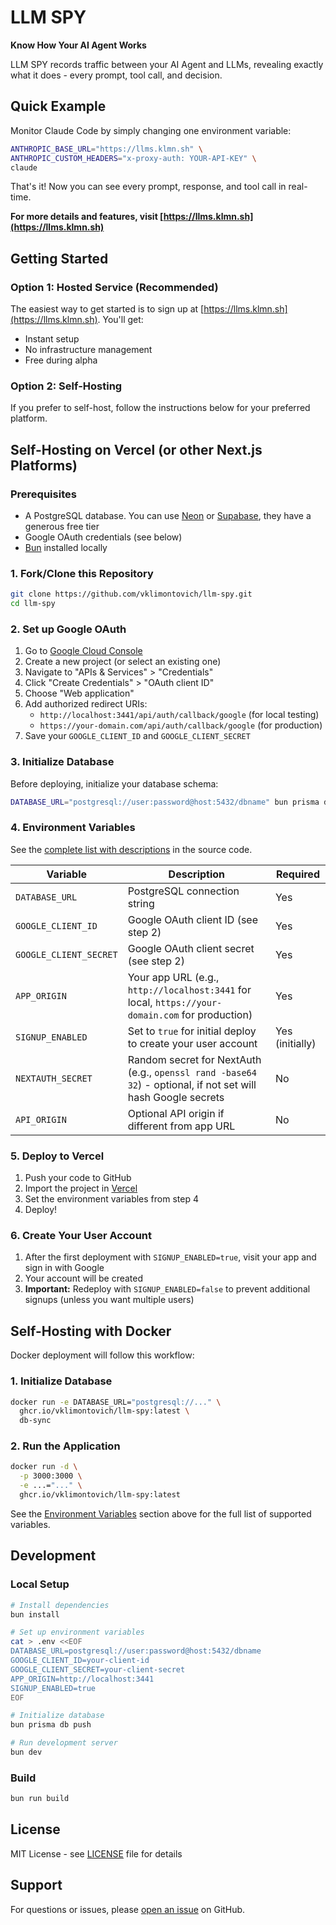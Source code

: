 # LLM SPY

**Know How Your AI Agent Works**

LLM SPY records traffic between your AI Agent and LLMs, revealing exactly what it does - every prompt, tool call, and decision.

## Quick Example

Monitor Claude Code by simply changing one environment variable:

```bash
ANTHROPIC_BASE_URL="https://llms.klmn.sh" \
ANTHROPIC_CUSTOM_HEADERS="x-proxy-auth: YOUR-API-KEY" \
claude
```

That's it! Now you can see every prompt, response, and tool call in real-time.

**For more details and features, visit [https://llms.klmn.sh](https://llms.klmn.sh)**

## Getting Started

### Option 1: Hosted Service (Recommended)

The easiest way to get started is to sign up at [https://llms.klmn.sh](https://llms.klmn.sh). You'll get:

- Instant setup
- No infrastructure management
- Free during alpha

### Option 2: Self-Hosting

If you prefer to self-host, follow the instructions below for your preferred platform.

## Self-Hosting on Vercel (or other Next.js Platforms)

### Prerequisites

- A PostgreSQL database. You can use [Neon](https://neon.tech/) or [Supabase](https://supabase.com/), they have a generous free tier
- Google OAuth credentials (see below)
- [Bun](https://bun.sh/) installed locally

### 1. Fork/Clone this Repository

```bash
git clone https://github.com/vklimontovich/llm-spy.git
cd llm-spy
```

### 2. Set up Google OAuth

1. Go to [Google Cloud Console](https://console.cloud.google.com/)
2. Create a new project (or select an existing one)
3. Navigate to "APIs & Services" > "Credentials"
4. Click "Create Credentials" > "OAuth client ID"
5. Choose "Web application"
6. Add authorized redirect URIs:
   - `http://localhost:3441/api/auth/callback/google` (for local testing)
   - `https://your-domain.com/api/auth/callback/google` (for production)
7. Save your `GOOGLE_CLIENT_ID` and `GOOGLE_CLIENT_SECRET`

### 3. Initialize Database

Before deploying, initialize your database schema:

```bash
DATABASE_URL="postgresql://user:password@host:5432/dbname" bun prisma db push
```

### 4. Environment Variables

See the [complete list with descriptions](src/lib/server-env.ts) in the source code.

| Variable               | Description                                                                                                  | Required        |
| ---------------------- | ------------------------------------------------------------------------------------------------------------ | --------------- |
| `DATABASE_URL`         | PostgreSQL connection string                                                                                 | Yes             |
| `GOOGLE_CLIENT_ID`     | Google OAuth client ID (see step 2)                                                                          | Yes             |
| `GOOGLE_CLIENT_SECRET` | Google OAuth client secret (see step 2)                                                                      | Yes             |
| `APP_ORIGIN`           | Your app URL (e.g., `http://localhost:3441` for local, `https://your-domain.com` for production)             | Yes             |
| `SIGNUP_ENABLED`       | Set to `true` for initial deploy to create your user account                                                 | Yes (initially) |
| `NEXTAUTH_SECRET`      | Random secret for NextAuth (e.g., `openssl rand -base64 32`) - optional, if not set will hash Google secrets | No              |
| `API_ORIGIN`           | Optional API origin if different from app URL                                                                | No              |

### 5. Deploy to Vercel

1. Push your code to GitHub
2. Import the project in [Vercel](https://vercel.com)
3. Set the environment variables from step 4
4. Deploy!

### 6. Create Your User Account

1. After the first deployment with `SIGNUP_ENABLED=true`, visit your app and sign in with Google
2. Your account will be created
3. **Important:** Redeploy with `SIGNUP_ENABLED=false` to prevent additional signups (unless you want multiple users)

## Self-Hosting with Docker

Docker deployment will follow this workflow:

### 1. Initialize Database

```bash
docker run -e DATABASE_URL="postgresql://..." \
  ghcr.io/vklimontovich/llm-spy:latest \
  db-sync
```

### 2. Run the Application

```bash
docker run -d \
  -p 3000:3000 \
  -e ...="..." \
  ghcr.io/vklimontovich/llm-spy:latest
```

See the [Environment Variables](#4-environment-variables) section above for the full list of supported variables.

## Development

### Local Setup

```bash
# Install dependencies
bun install

# Set up environment variables
cat > .env <<EOF
DATABASE_URL=postgresql://user:password@host:5432/dbname
GOOGLE_CLIENT_ID=your-client-id
GOOGLE_CLIENT_SECRET=your-client-secret
APP_ORIGIN=http://localhost:3441
SIGNUP_ENABLED=true
EOF

# Initialize database
bun prisma db push

# Run development server
bun dev
```

### Build

```bash
bun run build
```

## License

MIT License - see [LICENSE](LICENSE) file for details

## Support

For questions or issues, please [open an issue](https://github.com/YOUR_USERNAME/otel-proxy/issues) on GitHub.
